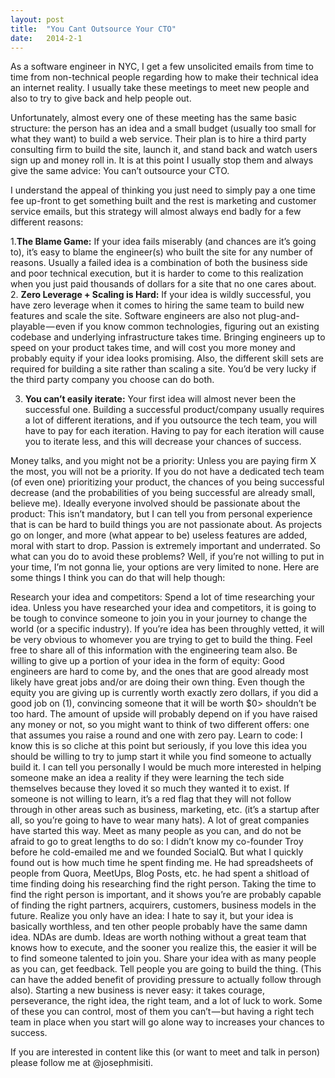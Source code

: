 ```yaml
---
layout: post
title:  "You Cant Outsource Your CTO" 
date:   2014-2-1
---
```



As a software engineer in NYC, I get a few unsolicited emails from time to time 
from non-technical people regarding how to make their technical idea an internet reality. 
I usually take these meetings to meet new people and also to try to give back and help people out.


Unfortunately, almost every one of these meeting has the same basic structure: the person has an idea and a small budget (usually too small for what they want) to build a web service. Their plan is to hire a third party consulting firm to build the site, launch it, and stand back and watch users sign up and money roll in. It is at this point I usually stop them and always give the same advice: You can’t outsource your CTO.

I understand the appeal of thinking you just need to simply pay a one time fee up-front to get something built and the rest is marketing and customer service emails, but this strategy will almost always end badly for a few different reasons:

1.**The Blame Game:** 
	If your idea fails miserably (and chances are it’s going to), it’s easy to blame the engineer(s) who built 
	the site for any number of reasons. Usually a failed idea is a combination of both the business side and 
	poor technical execution, but it is harder to come to this realization when you just paid thousands of 
	dollars for a site that no one cares about.
2. **Zero Leverage + Scaling is Hard:** 
	If your idea is wildly successful, you have zero leverage when it comes to hiring the same team to build new features and scale the site. Software engineers are also not plug-and-playable — even if you know common technologies, figuring out an existing codebase and underlying infrastructure takes time. Bringing engineers up to speed on your product takes time, and will cost you more money and probably equity if your idea looks promising. Also, the different skill sets are required for building a site rather than scaling a site. You’d be very lucky if the third party company you choose can do both.

3. **You can’t easily iterate:** 
	Your first idea will almost never been the successful one. Building a successful product/company usually requires a lot of different iterations, and if you outsource the tech team, you will have to pay for each iteration. Having to pay for each iteration will cause you to iterate less, and this will decrease your chances of success.

Money talks, and you might not be a priority: Unless you are paying firm X the most, you will not be a priority. If you do not have a dedicated tech team (of even one) prioritizing your product, the chances of you being successful decrease (and the probabilities of you being successful are already small, believe me).
Ideally everyone involved should be passionate about the product: This isn’t mandatory, but I can tell you from personal experience that is can be hard to build things you are not passionate about. As projects go on longer, and more (what appear to be) useless features are added, moral with start to drop. Passion is extremely important and underrated.
So what can you do to avoid these problems? Well, if you’re not willing to put in your time, I’m not gonna lie, your options are very limited to none. Here are some things I think you can do that will help though:

Research your idea and competitors: Spend a lot of time researching your idea. Unless you have researched your idea and competitors, it is going to be tough to convince someone to join you in your journey to change the world (or a specific industry). If you’re idea has been throughly vetted, it will be very obvious to whomever you are trying to get to build the thing. Feel free to share all of this information with the engineering team also.
Be willing to give up a portion of your idea in the form of equity: Good engineers are hard to come by, and the ones that are good already most likely have great jobs and/or are doing their own thing. Even though the equity you are giving up is currently worth exactly zero dollars, if you did a good job on (1), convincing someone that it will be worth $0> shouldn’t be too hard. The amount of upside will probably depend on if you have raised any money or not, so you might want to think of two different offers: one that assumes you raise a round and one with zero pay.
Learn to code: I know this is so cliche at this point but seriously, if you love this idea you should be willing to try to jump start it while you find someone to actually build it. I can tell you personally I would be much more interested in helping someone make an idea a reality if they were learning the tech side themselves because they loved it so much they wanted it to exist. If someone is not willing to learn, it’s a red flag that they will not follow through in other areas such as business, marketing, etc. (it’s a startup after all, so you’re going to have to wear many hats). A lot of great companies have started this way.
Meet as many people as you can, and do not be afraid to go to great lengths to do so: I didn’t know my co-founder Troy before he cold-emailed me and we founded SocialQ. But what I quickly found out is how much time he spent finding me. He had spreadsheets of people from Quora, MeetUps, Blog Posts, etc. he had spent a shitload of time finding doing his researching find the right person. Taking the time to find the right person is important, and it shows you’re are probably capable of finding the right partners, acquirers, customers, business models in the future.
Realize you only have an idea: I hate to say it, but your idea is basically worthless, and ten other people probably have the same damn idea. NDAs are dumb. Ideas are worth nothing without a great team that knows how to execute, and the sooner you realize this, the easier it will be to find someone talented to join you. Share your idea with as many people as you can, get feedback. Tell people you are going to build the thing. (This can have the added benefit of providing pressure to actually follow through also).
Starting a new business is never easy: it takes courage, perseverance, the right idea, the right team, and a lot of luck to work. Some of these you can control, most of them you can’t — but having a right tech team in place when you start will go alone way to increases your chances to success.

If you are interested in content like this (or want to meet and talk in person) please follow me at @josephmisiti.